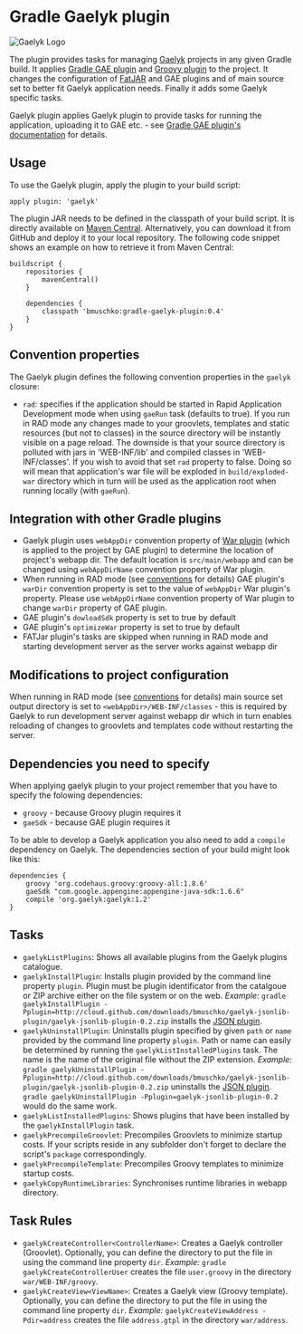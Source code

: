 # Gradle Gaelyk plugin

![Gaelyk Logo](http://d.hatena.ne.jp/images/keyword/283651.png)

The plugin provides tasks for managing [Gaelyk](http://gaelyk.appspot.com/) projects in any given Gradle build. It applies
[Gradle GAE plugin](https://github.com/bmuschko/gradle-gae-plugin) and 
[Groovy plugin](http://www.gradle.org/docs/current/userguide/groovy_plugin.html) to the project. It changes the 
configuration of [FatJAR](https://github.com/musketyr/gradle-fatjar-plugin) and GAE plugins and of main source set 
to better fit Gaelyk application needs. Finally it adds some Gaelyk specific tasks.

Gaelyk plugin applies Gaelyk plugin to provide tasks for running the application, uploading it to GAE etc. - see
[Gradle GAE plugin's documentation](https://github.com/bmuschko/gradle-gae-plugin) for details.


## Usage

To use the Gaelyk plugin, apply the plugin to your build script:

    apply plugin: 'gaelyk'

The plugin JAR needs to be defined in the classpath of your build script. It is directly available on
[Maven Central](http://search.maven.org/#search%7Cgav%7C1%7Cg%3A%22org.gradle.api.plugins%22%20AND%20a%3A%22gradle-gaelyk-plugin%22).
Alternatively, you can download it from GitHub and deploy it to your local repository. The following code snippet shows an example on how to retrieve
it from Maven Central:

    buildscript {
        repositories {
            mavenCentral()
        }

        dependencies {
            classpath 'bmuschko:gradle-gaelyk-plugin:0.4'
        }
    }

## Convention properties

The Gaelyk plugin defines the following convention properties in the `gaelyk` closure:

* `rad`: specifies if the application should be started in Rapid Application Development mode when using `gaeRun` task (defaults to true).
 If you run in RAD mode any changes made to your groovlets, templates and static resources (but not to classes) in the source directory will be
 instantly visible on a page reload. The downside is that your source directory is polluted with jars in 'WEB-INF/lib' and compiled
 classes in 'WEB-INF/classes'. If you wish to avoid that set `rad` property to false. Doing so will mean that application's war
 file will be exploded in `build/exploded-war` directory which in turn will be used as the application root when running locally (with `gaeRun`).

## Integration with other Gradle plugins
* Gaelyk plugin uses `webAppDir` convention property of [War plugin](http://gradle.org/docs/current/userguide/war_plugin.html)
(which is applied to the project by GAE plugin) to determine the location of project's webapp dir. The default location 
is `src/main/webapp` and can be changed using `webAppDirName` convention property of War plugin.
* When running in RAD mode (see [conventions](#convention-properties) for details) GAE plugin's `warDir` convention property is set to the value of
`webAppDir` War plugin's property. Please use `webAppDirName` convention property of War plugin to change `warDir` property of GAE plugin.
* GAE plugin's `dowloadSdk` property is set to true by default
* GAE plugin's `optimizeWar` property is set to true by default
* FATJar plugin's tasks are skipped when running in RAD mode and starting development server as the server works against webapp dir

## Modifications to project configuration
When running in RAD mode (see [conventions](#convention-properties) for details) main source set output directory is set
to `<webAppDir>/WEB-INF/classes` - this is required by Gaelyk to run development server against webapp dir which in turn
enables reloading of changes to groovlets and templates code without restarting the server.

## Dependencies you need to specify
When applying gaelyk plugin to your project remember that you have to specify the folowing dependencies:
* `groovy` - because Groovy plugin requires it
* `gaeSdk` - because GAE plugin requires it

To be able to develop a Gaelyk application you also need to add a `compile` dependency on Gaelyk. The dependencies
section of your build might look like this:

    dependencies {
        groovy 'org.codehaus.groovy:groovy-all:1.8.6'
        gaeSdk "com.google.appengine:appengine-java-sdk:1.6.6"
        compile 'org.gaelyk:gaelyk:1.2'
    }

## Tasks
* `gaelykListPlugins`: Shows all available plugins from the Gaelyk plugins catalogue.
* `gaelykInstallPlugin`: Installs plugin provided by the command line property `plugin`. Plugin must be plugin identificator from the catalgoue or ZIP
archive either on the file system or on the web.
 _Example:_ `gradle gaelykInstallPlugin -Pplugin=http://cloud.github.com/downloads/bmuschko/gaelyk-jsonlib-plugin/gaelyk-jsonlib-plugin-0.2.zip`
installs the [JSON plugin](https://github.com/bmuschko/gaelyk-jsonlib-plugin).
* `gaelykUninstallPlugin`: Uninstalls plugin specified by given `path` or `name` provided by the
 command line property `plugin`. Path or name can easily be determined by running the `gaelykListInstalledPlugins` task.
 The name is the name of the original file without the ZIP extension.
 _Example:_ `gradle gaelykUninstallPlugin -Pplugin=http://cloud.github.com/downloads/bmuschko/gaelyk-jsonlib-plugin/gaelyk-jsonlib-plugin-0.2.zip`
uninstalls the [JSON plugin](https://github.com/bmuschko/gaelyk-jsonlib-plugin). `gradle gaelykUninstallPlugin -Pplugin=gaelyk-jsonlib-plugin-0.2` would do the same work.
* `gaelykListInstalledPlugins`: Shows plugins that have been installed by the `gaelykInstallPlugin` task.
* `gaelykPrecompileGroovlet`: Precompiles Groovlets to minimize startup costs. If your scripts reside in any subfolder don't forget to declare the script's `package` correspondingly.
* `gaelykPrecompileTemplate`: Precompiles Groovy templates to minimize startup costs.
* `gaelykCopyRuntimeLibraries`: Synchronises runtime libraries in webapp directory.
## Task Rules

* `gaelykCreateController<ControllerName>`: Creates a Gaelyk controller (Groovlet). Optionally, you can define the directory
to put the file in using the command line property `dir`. _Example:_ `gradle gaelykCreateControllerUser` creates the file
`user.groovy` in the directory `war/WEB-INF/groovy`.
* `gaelykCreateView<ViewName>`: Creates a Gaelyk view (Groovy template). Optionally, you can define the directory
to put the file in using the command line property `dir`. _Example:_ `gaelykCreateViewAddress -Pdir=address` creates the file
`address.gtpl` in the directory `war/address`.